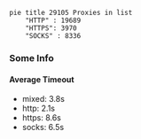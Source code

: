 
```mermaid
pie title 29105 Proxies in list
    "HTTP" : 19689
    "HTTPS": 3970
    "SOCKS" : 8336
```

### Some Info
#### Average Timeout

- mixed: 3.8s
- http: 2.1s
- https: 8.6s
- socks: 6.5s